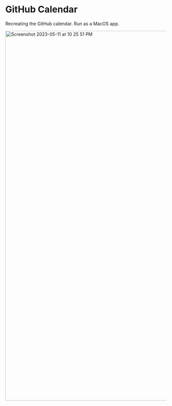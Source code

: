 # GitHub Calendar
Recreating the GitHub calendar. Run as a MacOS app.

<img width="1154" alt="Screenshot 2023-05-11 at 10 25 51 PM" src="https://github.com/Alexander-Frost/GitHub-Calendar/assets/627353/a35b3249-8420-41f2-b31c-0109ba33e1ac">
